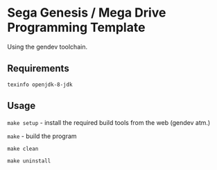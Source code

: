 # Sega Genesis / Mega Drive Programming Template
Using the gendev toolchain.

## Requirements
`texinfo openjdk-8-jdk`

## Usage
`make setup` - install the required build tools from the web (gendev atm.)

`make` - build the program

`make clean`

`make uninstall`
